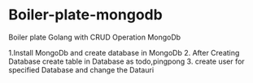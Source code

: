 # Boiler-plate-mongodb
Boiler plate Golang with CRUD Operation MongoDb

1.Install MongoDb and create database in MongoDb
2. After Creating Database create table in Database as todo,pingpong
3. create user for specified Database and change the Datauri
